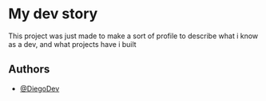 
# My dev story

This project was just made to make a sort of profile
to describe what i know as a dev, and what
projects have i built


## Authors

- [@DiegoDev](https://github.com/diego-ans)

